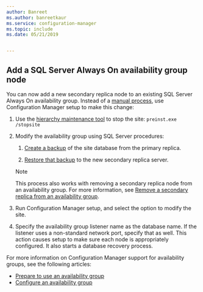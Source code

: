 ```yaml
---
author: Banreet
ms.author: banreetkaur
ms.service: configuration-manager
ms.topic: include
ms.date: 05/21/2019


---
```


## <a name="bkmk_sqlao"></a> Add a SQL Server Always On availability group node

<!--3127336-->

You can now add a new secondary replica node to an existing SQL Server Always On availability group. Instead of a [manual process](../../../../servers/deploy/configure/configure-aoag.md#bkmk_sync), use Configuration Manager setup to make this change:

1. Use the [hierarchy maintenance tool](../../../../servers/manage/hierarchy-maintenance-tool-preinst.exe.md) to stop the site: `preinst.exe /stopsite`

1. Modify the availability group using SQL Server procedures:

    1. [Create a backup](/sql/relational-databases/backup-restore/create-a-full-database-backup-sql-server) of the site database from the primary replica.

    1. [Restore that backup](/sql/relational-databases/backup-restore/restore-a-database-backup-using-ssms) to the new secondary replica server.

    > [!Note]  
    > This process also works with removing a secondary replica node from an availability group. For more information, see [Remove a secondary replica from an availability group](/sql/database-engine/availability-groups/windows/remove-a-secondary-replica-from-an-availability-group-sql-server).

1. Run Configuration Manager setup, and select the option to modify the site.

1. Specify the availability group listener name as the database name. If the listener uses a non-standard network port, specify that as well. This action causes setup to make sure each node is appropriately configured. It also starts a database recovery process.

For more information on Configuration Manager support for availability groups, see the following articles:

- [Prepare to use an availability group](../../../../servers/deploy/configure/sql-server-alwayson-for-a-highly-available-site-database.md)
- [Configure an availability group](../../../../servers/deploy/configure/configure-aoag.md)
